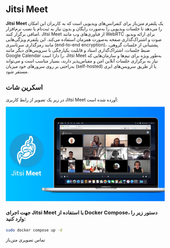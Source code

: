# Jitsi Meet

**Jitsi Meet** یک پلتفرم متن‌باز برای کنفرانس‌های ویدیویی است که به کاربران این امکان را می‌دهد تا جلسات ویدیویی را به‌صورت رایگان و بدون نیاز به ثبت‌نام یا نصب نرم‌افزار اضافی برگزار کنند. Jitsi Meet از فناوری‌های وب مانند WebRTC برای ارائه ویدیو، صوت و اشتراک‌گذاری صفحه به‌صورت همزمان استفاده می‌کند. این پلتفرم ویژگی‌هایی مانند رمزگذاری سرتاسری (end-to-end encryption)، پشتیبانی از جلسات گروهی، ضبط جلسات، اشتراک‌گذاری اسناد و قابلیت یکپارچگی با سرویس‌های دیگر مانند Google Calendar را دارا است. Jitsi Meet به‌طور ویژه برای تیم‌ها و سازمان‌هایی که نیاز به برگزاری جلسات آنلاین امن و مقیاس‌پذیر دارند، بسیار مناسب است و می‌تواند به‌راحتی بر روی سرورهای خود میزبان (self-hosted) یا از طریق سرویس‌های ابری مستقر شود.

## اسکرین شات

در زیر یک تصویر از رابط کاربری Jitsi Meet آورده شده است:

![Screenshot](screenshot.png)

### جهت اجرای Jitsi Meet با استفاده از Docker Compose، دستور زیر را وارد کنید:

```bash
sudo docker compose up -d
```



تماس تصویری متن‌باز
